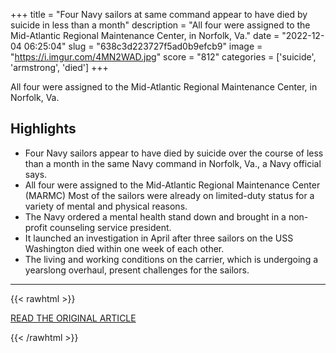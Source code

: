 +++
title = "Four Navy sailors at same command appear to have died by suicide in less than a month"
description = "All four were assigned to the Mid-Atlantic Regional Maintenance Center, in Norfolk, Va."
date = "2022-12-04 06:25:04"
slug = "638c3d223727f5ad0b9efcb9"
image = "https://i.imgur.com/4MN2WAD.jpg"
score = "812"
categories = ['suicide', 'armstrong', 'died']
+++

All four were assigned to the Mid-Atlantic Regional Maintenance Center, in Norfolk, Va.

## Highlights

- Four Navy sailors appear to have died by suicide over the course of less than a month in the same Navy command in Norfolk, Va., a Navy official says.
- All four were assigned to the Mid-Atlantic Regional Maintenance Center (MARMC) Most of the sailors were already on limited-duty status for a variety of mental and physical reasons.
- The Navy ordered a mental health stand down and brought in a non-profit counseling service president.
- It launched an investigation in April after three sailors on the USS Washington died within one week of each other.
- The living and working conditions on the carrier, which is undergoing a yearslong overhaul, present challenges for the sailors.

---

{{< rawhtml >}}
  <p class="article-category">
    <a target="_blank" href="https://www.cbsnews.com/news/four-navy-sailors-at-same-command-died-by-suicide-less-than-a-month/">READ THE ORIGINAL ARTICLE</a>
  </p>
{{< /rawhtml >}}
